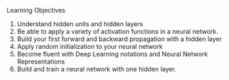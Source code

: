 Learning Objectives

1. Understand hidden units and hidden layers
2. Be able to apply a variety of activation functions in a neural network.
3. Build your first forward and backward propagation with a hidden layer
4. Apply random initialization to your neural network
5. Become fluent with Deep Learning notations and Neural Network Representations
6. Build and train a neural network with one hidden layer.